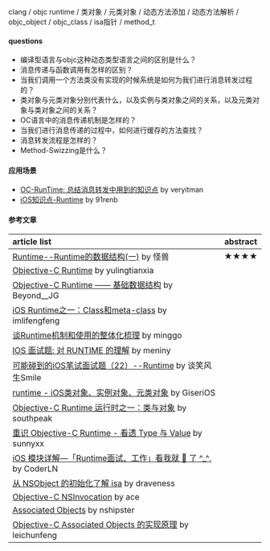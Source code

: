 clang / objc runtime / 类对象 / 元类对象 / 动态方法添加 / 动态方法解析 / objc_object / objc_class / isa指针 / method_t

#### questions
- 编译型语言与objc这种动态类型语言之间的区别是什么？
- 消息传递与函数调用有怎样的区别？
- 当我们调用一个方法类没有实现的时候系统是如何为我们进行消息转发过程的？
- 类对象与元类对象分别代表什么，以及实例与类对象之间的关系，以及元类对象与类对象之间的关系？
- OC语言中的消息传递机制是怎样的？
- 当我们进行消息传递的过程中，如何进行缓存的方法查找？
- 消息转发流程是怎样的？
- Method-Swizzing是什么？

#### 应用场景
- [OC-RunTime: 总结消息转发中用到的知识点](http://www.veryitman.com/2018/04/05/OC-RunTime-%E6%80%BB%E7%BB%93%E6%B6%88%E6%81%AF%E8%BD%AC%E5%8F%91%E4%B8%AD%E7%94%A8%E5%88%B0%E7%9A%84%E7%9F%A5%E8%AF%86%E7%82%B9/) by veryitman
- [iOS知识点-Runtime](http://blog.91renb.com/p/20180121-ios-runtime.html) by 91renb 

#### 参考文章
article list | abstract
:-- | :--:
[Runtime--Runtime的数据结构(一)](https://xiaopengmonsters.github.io/2017/08/16/Runtime--%E7%B1%BB%E5%AF%B9%E8%B1%A1%E4%B8%8E%E5%85%83%E7%B1%BB%E5%AF%B9%E8%B1%A1/) by 怪兽 | ★★★★ |
[Objective-C Runtime](http://yulingtianxia.com/blog/2014/11/05/objective-c-runtime/) by yulingtianxia |
[Objective-C Runtime —— 基础数据结构](https://juejin.im/post/5afea0056fb9a07aa34a8187) by Beyond__JG |
[iOS Runtime之一：Class和meta-class](https://imlifengfeng.github.io/article/390/) by imlifengfeng |
[谈Runtime机制和使用的整体化梳理](https://www.jianshu.com/p/8916ad5662a2) by minggo |
[IOS 面试题: 对 RUNTIME 的理解](https://meniny.cn/posts/iOS_knowledge_018/) by meniny |
[可能碰到的iOS笔试面试题（22）--Runtime](https://www.jianshu.com/p/82860fd8222c) by 谈笑风生Smile |
[runtime - iOS类对象、实例对象、元类对象](https://www.jianshu.com/p/40c0ca04fb20) by GiseriOS |
[Objective-C Runtime 运行时之一：类与对象](http://southpeak.github.io/2014/10/25/objective-c-runtime-1/) by southpeak |
[重识 Objective-C Runtime - 看透 Type 与 Value](http://blog.sunnyxx.com/2016/08/13/reunderstanding-runtime-1/) by sunnyxx |
[iOS 模块详解—「Runtime面试、工作」看我就 🐒 了 ^_^.](https://juejin.im/entry/590832eb5c497d00584ddcb7) by CoderLN |
[从 NSObject 的初始化了解 isa](https://draveness.me/isa) by draveness |
[Objective-C NSInvocation](https://ace.re/2017/objective-c-nsinvocation.html) by ace |
[Associated Objects](https://nshipster.cn/associated-objects/) by nshipster |
[Objective-C Associated Objects 的实现原理](http://blog.leichunfeng.com/blog/2015/06/26/objective-c-associated-objects-implementation-principle/) by leichunfeng |